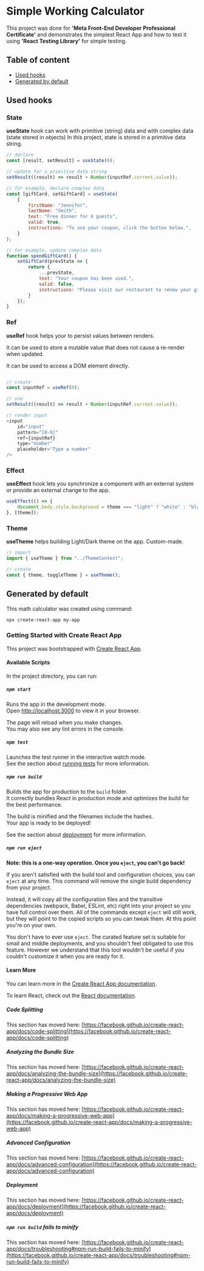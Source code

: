 # Simple Working Calculator

This project was done for <b>'Meta Front-End Developer Professional Certificate'</b> and demonstrates the simplest React App and how to test it using <b>'React Testing Library'</b> for simple testing. 

## Table of content
- [Used hooks](#Used-hooks)
- [Generated by default](#Generated-by-default)

## Used hooks
### State
<b>useState</b> hook can work with primitive (string) data and with complex data (state stored in objects)
In this project, state is stored in a primitive data string.

```js
// declare
const [result, setResult] = useState(0);

// update for a primitive data string
setResult((result) => result + Number(inputRef.current.value));

// for example, declare complex data
const [giftCard, setGiftCard] = useState(
    {
        firstName: "Jennifer",
        lastName: "Smith",
        text: "Free dinner for 4 guests",
        valid: true,
        instructions: "To use your coupon, click the button below.",
    }
);

// for example, update complex data
function spendGiftCard() {
    setGiftCard(prevState => {
        return {
            ...prevState,
            text: "Your coupon has been used.",
            valid: false,
            instructions: "Please visit our restaurant to renew your gift card."
        }
    });
}
```

### Ref
<b>useRef</b> hook helps your to persist values between renders.

It can be used to store a mutable value that does not cause a re-render when updated.

It can be used to access a DOM element directly.

```js

// create
const inputRef = useRef(0);

// use
setResult((result) => result + Number(inputRef.current.value));

// render input
<input
    id="input"
    pattern="[0-9]"
    ref={inputRef}
    type="number"
    placeholder="Type a number"
/>
```

### Effect
<b>useEffect</b> hook lets you synchronize a component with an external system or provide an external change to the app.

```js
useEffect(() => {
    document.body.style.background = theme === "light" ? "white" : "black";
}, [theme]);
```

### Theme
<b>useTheme</b> helps building Light/Dark theme on the app. Custom-made.

```js
// import
import { useTheme } from "../ThemeContext";

// create
const { theme, toggleTheme } = useTheme();
```

## Generated by default

This math calculator was created using command:
```bash
npx create-react-app my-app
```

### Getting Started with Create React App

This project was bootstrapped with [Create React App](https://github.com/facebook/create-react-app).

#### Available Scripts

In the project directory, you can run:

##### `npm start`

Runs the app in the development mode.\
Open [http://localhost:3000](http://localhost:3000) to view it in your browser.

The page will reload when you make changes.\
You may also see any lint errors in the console.

##### `npm test`

Launches the test runner in the interactive watch mode.\
See the section about [running tests](https://facebook.github.io/create-react-app/docs/running-tests) for more information.

##### `npm run build`

Builds the app for production to the `build` folder.\
It correctly bundles React in production mode and optimizes the build for the best performance.

The build is minified and the filenames include the hashes.\
Your app is ready to be deployed!

See the section about [deployment](https://facebook.github.io/create-react-app/docs/deployment) for more information.

##### `npm run eject`

**Note: this is a one-way operation. Once you `eject`, you can't go back!**

If you aren't satisfied with the build tool and configuration choices, you can `eject` at any time. This command will remove the single build dependency from your project.

Instead, it will copy all the configuration files and the transitive dependencies (webpack, Babel, ESLint, etc) right into your project so you have full control over them. All of the commands except `eject` will still work, but they will point to the copied scripts so you can tweak them. At this point you're on your own.

You don't have to ever use `eject`. The curated feature set is suitable for small and middle deployments, and you shouldn't feel obligated to use this feature. However we understand that this tool wouldn't be useful if you couldn't customize it when you are ready for it.

#### Learn More

You can learn more in the [Create React App documentation](https://facebook.github.io/create-react-app/docs/getting-started).

To learn React, check out the [React documentation](https://reactjs.org/).

##### Code Splitting

This section has moved here: [https://facebook.github.io/create-react-app/docs/code-splitting](https://facebook.github.io/create-react-app/docs/code-splitting)

##### Analyzing the Bundle Size

This section has moved here: [https://facebook.github.io/create-react-app/docs/analyzing-the-bundle-size](https://facebook.github.io/create-react-app/docs/analyzing-the-bundle-size)

##### Making a Progressive Web App

This section has moved here: [https://facebook.github.io/create-react-app/docs/making-a-progressive-web-app](https://facebook.github.io/create-react-app/docs/making-a-progressive-web-app)

##### Advanced Configuration

This section has moved here: [https://facebook.github.io/create-react-app/docs/advanced-configuration](https://facebook.github.io/create-react-app/docs/advanced-configuration)

##### Deployment

This section has moved here: [https://facebook.github.io/create-react-app/docs/deployment](https://facebook.github.io/create-react-app/docs/deployment)

##### `npm run build` fails to minify

This section has moved here: [https://facebook.github.io/create-react-app/docs/troubleshooting#npm-run-build-fails-to-minify](https://facebook.github.io/create-react-app/docs/troubleshooting#npm-run-build-fails-to-minify)
